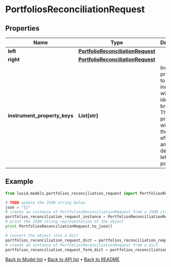 # PortfoliosReconciliationRequest


## Properties
Name | Type | Description | Notes
------------ | ------------- | ------------- | -------------
**left** | [**PortfolioReconciliationRequest**](PortfolioReconciliationRequest.md) |  | 
**right** | [**PortfolioReconciliationRequest**](PortfolioReconciliationRequest.md) |  | 
**instrument_property_keys** | **List[str]** | Instrument properties to be included with any identified breaks. These properties will be in the effective and AsAt dates of the left portfolio | 

## Example

```python
from lusid.models.portfolios_reconciliation_request import PortfoliosReconciliationRequest

# TODO update the JSON string below
json = "{}"
# create an instance of PortfoliosReconciliationRequest from a JSON string
portfolios_reconciliation_request_instance = PortfoliosReconciliationRequest.from_json(json)
# print the JSON string representation of the object
print PortfoliosReconciliationRequest.to_json()

# convert the object into a dict
portfolios_reconciliation_request_dict = portfolios_reconciliation_request_instance.to_dict()
# create an instance of PortfoliosReconciliationRequest from a dict
portfolios_reconciliation_request_form_dict = portfolios_reconciliation_request.from_dict(portfolios_reconciliation_request_dict)
```
[Back to Model list](../README.md#documentation-for-models) &#8226; [Back to API list](../README.md#documentation-for-api-endpoints) &#8226; [Back to README](../README.md)


